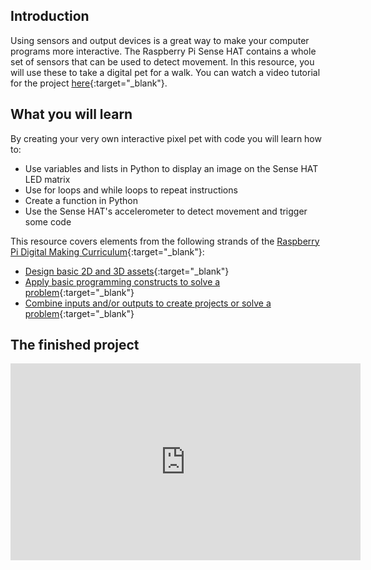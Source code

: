 ##  Introduction

Using sensors and output devices is a great way to make your computer programs more interactive. The Raspberry Pi Sense HAT contains a whole set of sensors that can be used to detect movement. In this resource, you will use these to take a digital pet for a walk. You can watch a video tutorial for the project [here](https://www.youtube.com/watch?v=gfRDFvEVz-w&rel=0){:target="_blank"}.

## What you will learn

By creating your very own interactive pixel pet with code you will learn how to:

- Use variables and lists in Python to display an image on the Sense HAT LED matrix
- Use for loops and while loops to repeat instructions
- Create a function in Python
- Use the Sense HAT's accelerometer to detect movement and trigger some code

This resource covers elements from the following strands of the [Raspberry Pi Digital Making Curriculum](https://www.raspberrypi.org/curriculum/){:target="_blank"}:

- [Design basic 2D and 3D assets](https://www.raspberrypi.org/curriculum/design/creator){:target="_blank"}
- [Apply basic programming constructs to solve a problem](https://www.raspberrypi.org/curriculum/programming/builder){:target="_blank"}
- [Combine inputs and/or outputs to create projects or solve a problem](https://www.raspberrypi.org/curriculum/physical-computing/builder){:target="_blank"}


## The finished project

<iframe width="560" height="315" src="https://www.youtube.com/embed/2Bvlb6KC9Rk&rel=0" frameborder="0" allowfullscreen></iframe>
